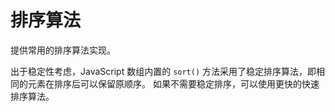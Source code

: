 # 排序算法
提供常用的排序算法实现。

出于稳定性考虑，JavaScript 数组内置的 `sort()` 方法采用了稳定排序算法，即相同的元素在排序后可以保留原顺序。
如果不需要稳定排序，可以使用更快的快速排序算法。
